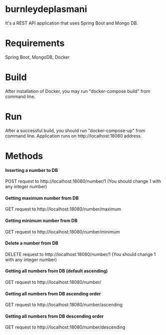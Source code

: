 # burnleydeplasmani
It's a REST API application that uses Spring Boot and Mongo DB.

# Requirements
Spring Boot, MongoDB, Docker

# Build
After installation of Docker, you may run "docker-compose build" from command line.

# Run
After a successful build, you should run "docker-compose-up" from command line. Application runs on http://localhost:18080 address.

# Methods
#### Inserting a number to DB ####
POST request to http://localhost:18080/number/1 (You should change 1 with any integer number)
#### Getting maximum number from DB ####
GET request to http://localhost:18080/number/maximum
#### Getting minimum number from DB ####
GET request to http://localhost:18080/number/minimum
#### Delete a number from DB ####
DELETE request to http://localhost:18080/number/1 (You should change 1 with any integer number)
#### Getting all numbers from DB (default ascending) ####
GET request to http://localhost:18080/number/
#### Getting all numbers from DB ascending order ####
GET request to http://localhost:18080/number/ascending
#### Getting all numbers from DB descending order ####
GET request to http://localhost:18080/number/descending

